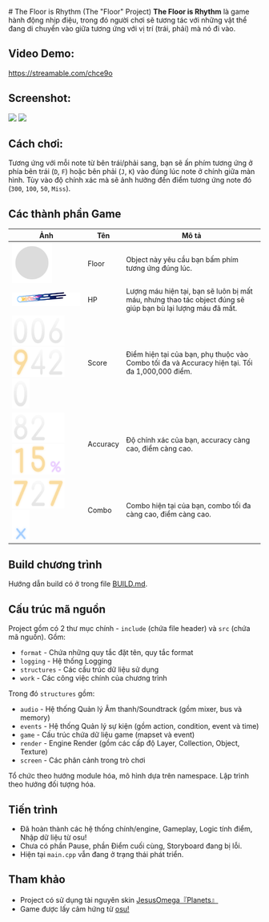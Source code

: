 ﻿﻿# The Floor is Rhythm (The "Floor" Project)
**The Floor is Rhythm** là game hành động nhịp điệu, trong đó người chơi sẽ tương tác với những vật thể đang di chuyển vào giữa tương ứng với vị trí (trái, phải) mà nó đi vào.

## Video Demo:
https://streamable.com/chce9o

## Screenshot:
<img src="https://i.ibb.co/Kcyz1Fx5/image.png">
<img src="https://i.ibb.co/p6BD0Gp1/image.png">

## Cách chơi:
Tương ứng với mỗi note từ bên trái/phải sang, bạn sẽ ấn phím tương ứng ở phía bên trái (`D`, `F`) hoặc bên phải (`J`, `K`) vào đúng lúc note ở chính giữa màn hình.
Tùy vào độ chính xác mà sẽ ảnh hưởng đến điểm tương ứng note đó (`300`, `100`, `50`, `Miss`).

## Các thành phần Game
| Ảnh | Tên | Mô tả |
|-------|-------|-------|
| <img src="assets/floor.png" height="80px" width="80px"/> | Floor | Object này yêu cầu bạn bấm phím tương ứng đúng lúc. |
| <img src="assets/healthbar-colour.png" width="400px"/> | HP | Lượng máu hiện tại, bạn sẽ luôn bị mất máu, nhưng thao tác object đúng sẽ giúp bạn bù lại lượng máu đã mất. |
| <img src="assets/score-0.png" height="60px" width="35px"/><img src="assets/score-0.png" height="60px" width="35px"/><img src="assets/score-6.png" height="60px" width="35px"/><img src="assets/score-9.png" height="60px" width="35px"/><img src="assets/score-4.png" height="60px" width="35px"/><img src="assets/score-2.png" height="60px" width="35px"/><img src="assets/score-0.png" height="60px" width="35px"/> | Score | Điểm hiện tại của bạn, phụ thuộc vào Combo tối đa và Accuracy hiện tại. Tối đa 1,000,000 điểm. |
| <img src="assets/score-8.png" height="60px" width="35px"/><img src="assets/score-2.png" height="60px" width="35px"/><img src="assets/score-dot.png" height="60px" width="35px"/><img src="assets/score-1.png" height="60px" width="35px"/><img src="assets/score-5.png" height="60px" width="35px"/><img src="assets/score-percent.png" height="60px" width="35px"/> | Accuracy | Độ chính xác của bạn, accuracy càng cao, điểm càng cao. |
| <img src="assets/score-7.png" height="60px" width="35px"/><img src="assets/score-2.png" height="60px" width="35px"/><img src="assets/score-7.png" height="60px" width="35px"/><img src="assets/score-x.png" height="60px" width="35px"/> | Combo | Combo hiện tại của bạn, combo tối đa càng cao, điểm càng cao. |

## Build chương trình
Hướng dẫn build có ở trong file [BUILD.md](BUILD.md).

## Cấu trúc mã nguồn
Project gồm có 2 thư mục chính - `include` (chứa file header) và `src` (chứa mã nguồn). Gồm:

- `format` - Chứa những quy tắc đặt tên, quy tắc format
- `logging` - Hệ thống Logging
- `structures` - Các cấu trúc dữ liệu sử dụng
- `work` - Các công việc chính của chương trình

Trong đó `structures` gồm:

- `audio` - Hệ thống Quản lý Âm thanh/Soundtrack (gồm mixer, bus và memory)
- `events` - Hệ thống Quản lý sự kiện (gồm action, condition, event và time)
- `game` - Cấu trúc chứa dữ liệu game (mapset và event)
- `render` - Engine Render (gồm các cấp độ Layer, Collection, Object, Texture)
- `screen` - Các phân cảnh trong trò chơi

Tổ chức theo hướng module hóa, mô hình dựa trên namespace. Lập trình theo hướng đối tượng hóa.

## Tiến trình
- Đã hoàn thành các hệ thống chính/engine, Gameplay, Logic tính điểm, Nhập dữ liệu từ osu!
- Chưa có phần Pause, phần Điểm cuối cùng, Storyboard đang bị lỗi.
- Hiện tại `main.cpp` vẫn đang ở trạng thái phát triển.
 
## Tham khảo
- Project có sử dụng tài nguyên skin [JesusOmega『Planets』](https://skins.osuck.net/skins/1489)
- Game được lấy cảm hứng từ [osu!](https://osu.ppy.sh/)